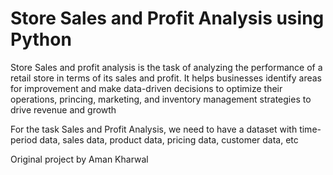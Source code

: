 # Store Sales and Profit Analysis using Python

Store Sales and profit analysis is the task of analyzing the performance of a retail store in terms of its sales and profit. It helps businesses identify areas for improvement and make data-driven decisions to optimize their operations, princing, marketing, and inventory management strategies to drive revenue and growth

For the task Sales and Profit Analysis, we need to have a dataset with time-period data, sales data, product data, pricing data, customer data, etc

Original project by Aman Kharwal